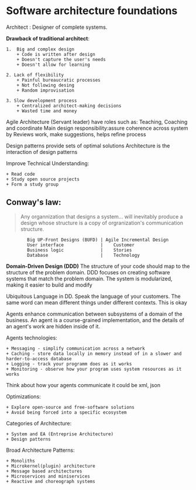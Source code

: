 # Software architecture foundations

Architect : Designer of complete systems.

**Drawback of traditional  architect**:

    1.  Big and complex design
        + Code is written after design
        + Doesn't capture the user's needs
        + Doesn't allow for learning

    2. Lack of flexibility
        + Painful bureaucratic processes
        + Not following desing
        + Random improvisation
    
    3. Slow development process
        + Centralized architect-making decisions
        + Wasted time and money

Agile Architecture (Servant leader) have roles such as: Teaching, Coaching and coordinate
Main design responsibility:assure coherence across system by Reviews work, make suggestions, helps refine process

Design patterns provide sets of optimal solutions
Architecture is the interaction of design patterns

Improve Technical Understanding:

    + Read code
    + Study open source projects
    + Form a study group

## Conway's law:
 > Any organnization that designs a system... will inevitably produce a design whose structure is a copy of orgranization's communication structure.

```
        Big UP-Front Designs (BUFD) | Agile Incremental Design
        User interface              |    Customer
        Business logic              |    Stories
        Database                    |    Technology
```

**Domain-Driven Design (DDD)**
The structure of your code should map to the structure of the problem domain.
DDD focuses on creating software systems that match the problem domain. 
The system is modularized, making it easier to build and modify  

Ubiquitous Language in DD.
    Speak the language of your customers.
    The same word can mean different things under
    different contexts. This is okay

Agents enhance communication between subsystems of a domain of the business.
An agent is a course-grained implementation, and the details of an agent's work 
are hidden inside of it.

Agents technologies:

    + Messaging - simplify communication across a network
    + Caching - store data locally in memory instead of in a slower and harder-to-access database
    + Logging - track your programm does as it works
    + Monitoring - observe how your program uses system resources as it works

Think about how your agents communicate it could be xml, json 

Optimizations:

    + Explore open-source and free-software solutions
    + Avoid being forced into a specific ecosystem

Categories of Architecture:

    + System and EA (Entreprise Architecture)
    + Design patterns

Broad Architecture Patterns:

    + Monoliths
    + Microkernel(plugin) architecture
    + Message based architectures
    + Microservices and miniservices
    + Reactive and choreograph systems

